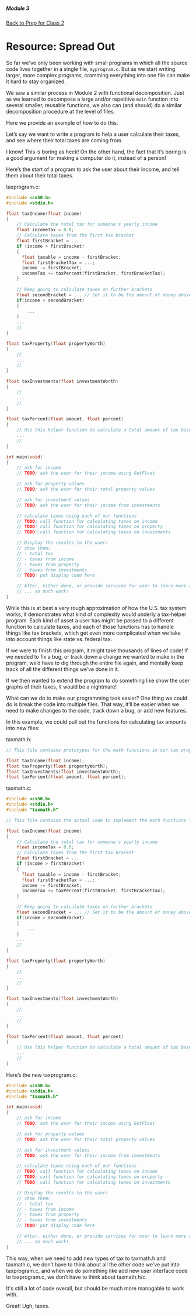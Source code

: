 ##### Module 3
[Back to Prep for Class 2](../../class2-prep)

# Resource: Spread Out

So far we've only been working with small programs in which all the source code lives together in a single file, 
`myprogram.c`. But as we start writing larger, more complex programs, cramming everything into one file can make
it hard to stay organized. 

We saw a similar process in Module 2 with functional decomposition. Just as we learned to decompose a 
large and/or repetitive `main` function into several smaller, reusable functions, we also can (and should) do a similar decomposition procedure at the level of files. 

Here we provide an example of how to do this.

Let’s say we want to write a program to help a user calculate their taxes, and see where their total taxes are coming from.

I know! This is boring as heck! On the other hand, the fact that it’s boring is a good argument for making a computer do it, instead of a person!

Here’s the start of a program to ask the user about their income, and tell them about their total taxes.

taxprogram.c:
```c
#include <cs50.h>
#include <stdio.h>

float taxIncome(float income)
{
    // Calculate the total tax for someone's yearly income
    float incomeTax = 0.0;
    // Calculate taxes from the first tax bracket
    float firstBracket = ...
    if (income > firstBracket)
    {
      float taxable = income - firstBracket;
      float firstBracketTax = ...;
      income -= firstBracket;
      incomeTax += taxPercent(firstBracket, firstBracketTax);
    }

    // Keep going to calculate taxes on further brackets
    float secondBracket = ... // Set it to be the amount of money above the first bracket
    if(income > secondBracket)
    {
        ...
    }
    ...
    //
}

float taxProperty(float propertyWorth)
{
    //
    ...
    //
}

float taxInvestments(float investmentWorth)
{
    //
    ...
    //
}

float taxPercent(float amount, float percent)
{
    // Use this helper function to calculate a total amount of tax based on a percent and the amount to tax at that percent
    ...
    //
}

int main(void)
{
    // ask for income
    // TODO: ask the user for their income using GetFloat

    // ask for property values
    // TODO: ask the user for their total property values

    // ask for investment values
    // TODO: ask the user for their income from investments

    // calculate taxes using each of our functions
    // TODO: call function for calculating taxes on income
    // TODO: call function for calculating taxes on property
    // TODO: call function for calculating taxes on investments

    // Display the results to the user:
    // show them:
    // - total tax
    // - taxes from income
    // - taxes from property
    // - taxes from investments
    // TODO: put display code here

    // After, either done, or provide services for user to learn more about their taxes
    // ... so much work!
}
```

While this is at best a very rough approximation of how the U.S. tax system works, it demonstrates what kind of complexity would underly a tax-helper program.  Each kind of asset a user has might be passed to a different function to calculate taxes, and each of those functions has to handle things like tax brackets, which get even more complicated when we take into account things like state vs. federal tax.

If we were to finish this program, it might take thousands of lines of code!  If we needed to fix a bug, or track down a change we wanted to make in the program, we’d have to dig through the entire file again, and mentally keep track of all the different things we’ve done in it.

If we then wanted to extend the program to do something like show the user graphs of their taxes, it would be a nightmare!

What can we do to make our programming task easier? One thing we could do is break the code into multiple files.  That way, it’ll be easier when we need to make changes to the code, track down a bug, or add new features.

In this example, we could pull out the functions for calculating tax amounts into new files:

taxmath.h:
```c
// This file contains prototypes for the math functions in our tax program

float taxIncome(float income);
float taxProperty(float propertyWorth);
float taxInvestments(float investmentWorth);
float taxPercent(float amount, float percent);
```

taxmath.c:
```c
#include <cs50.h>
#include <stdio.h>
#include "taxmath.h"

// This file contains the actual code to implement the math functions for our tax program

float taxIncome(float income)
{
    // Calculate the total tax for someone's yearly income
    float incomeTax = 0.0;
    // Calculate taxes from the first tax bracket
    float firstBracket = ...
    if (income > firstBracket)
    {
      float taxable = income - firstBracket;
      float firstBracketTax = ...;
      income -= firstBracket;
      incomeTax += taxPercent(firstBracket, firstBracketTax);
    }

    // Keep going to calculate taxes on further brackets
    float secondBracket = ... // Set it to be the amount of money above the first bracket
    if(income > secondBracket)
    {
        ...
    }
    ...
    //
}

float taxProperty(float propertyWorth)
{
    //
    ...
    //
}

float taxInvestments(float investmentWorth)
{
    //
    ...
    //
}

float taxPercent(float amount, float percent)
{
    // Use this helper function to calculate a total amount of tax based on a percent and the amount to tax at that percent
    ...
    //
}
```

Here’s the new taxprogram.c:
```c
#include <cs50.h>
#include <stdio.h>
#include "taxmath.h"

int main(void)
{
    // ask for income
    // TODO: ask the user for their income using GetFloat

    // ask for property values
    // TODO: ask the user for their total property values

    // ask for investment values
    // TODO: ask the user for their income from investments

    // calculate taxes using each of our functions
    // TODO: call function for calculating taxes on income
    // TODO: call function for calculating taxes on property
    // TODO: call function for calculating taxes on investments

    // Display the results to the user:
    // show them:
    // - total tax
    // - taxes from income
    // - taxes from property
    // - taxes from investments
    // TODO: put display code here

    // After, either done, or provide services for user to learn more about their taxes
    // ... so much work!
}
```

This way, when we need to add new types of tax to taxmath.h and taxmath.c, we don’t have to think about all the other code we’ve put into taxprogram.c, and when we do something like add new user interface code to taxprogram.c, we don’t have to think about taxmath.h/c.

It's still a lot of code overall, but should be much more managable to work with.

Great!  Ugh, taxes.
